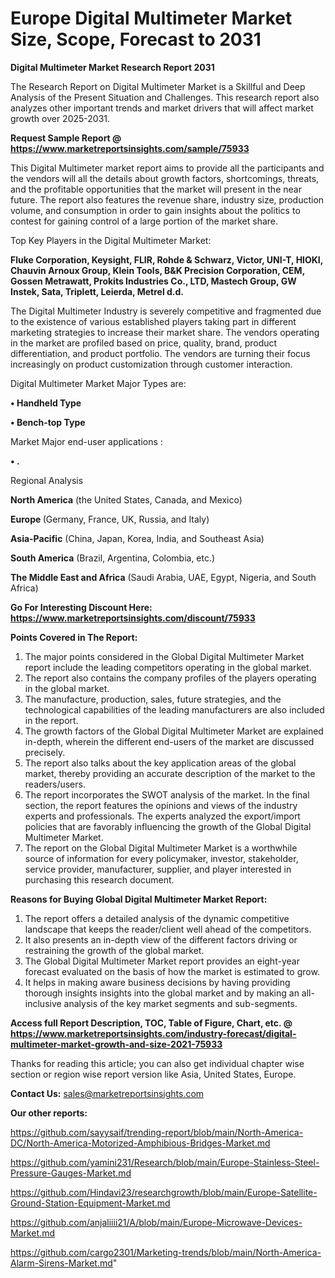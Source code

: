 # Europe Digital Multimeter Market Size, Scope, Forecast to 2031

<strong>Digital Multimeter Market Research Report 2031</strong>

The Research Report on Digital Multimeter Market is a Skillful and Deep Analysis of the Present Situation and Challenges. This research report also analyzes other important trends and market drivers that will affect market growth over 2025-2031.

<strong>Request Sample Report @ <a href=https://www.marketreportsinsights.com/sample/75933>https://www.marketreportsinsights.com/sample/75933</a></strong>

This Digital Multimeter market report aims to provide all the participants and the vendors will all the details about growth factors, shortcomings, threats, and the profitable opportunities that the market will present in the near future. The report also features the revenue share, industry size, production volume, and consumption in order to gain insights about the politics to contest for gaining control of a large portion of the market share.

Top Key Players in the Digital Multimeter Market:

<strong>Fluke Corporation, Keysight, FLIR, Rohde & Schwarz, Victor, UNI-T, HIOKI, Chauvin Arnoux Group, Klein Tools, B&K Precision Corporation, CEM, Gossen Metrawatt, Prokits Industries Co., LTD, Mastech Group, GW Instek, Sata, Triplett, Leierda, Metrel d.d.</strong>

The Digital Multimeter Industry is severely competitive and fragmented due to the existence of various established players taking part in different marketing strategies to increase their market share. The vendors operating in the market are profiled based on price, quality, brand, product differentiation, and product portfolio. The vendors are turning their focus increasingly on product customization through customer interaction.

Digital Multimeter Market Major Types are:

<strong>• Handheld Type

• Bench-top Type</strong>

Market Major end-user applications :

<strong>• .</strong>

Regional Analysis

</u><strong><b>North America</b></strong> (the United States, Canada, and Mexico)

<strong><b>Europe </b></strong>(Germany, France, UK, Russia, and Italy)

<strong><b>Asia-Pacific</b></strong> (China, Japan, Korea, India, and Southeast Asia)

<strong><b>South America</b></strong> (Brazil, Argentina, Colombia, etc.)

<strong><b>The Middle East and Africa</b></strong> (Saudi Arabia, UAE, Egypt, Nigeria, and South Africa)

<strong>Go For Interesting Discount Here: <a href=https://www.marketreportsinsights.com/discount/75933>https://www.marketreportsinsights.com/discount/75933</a></strong>

<strong>Points Covered in The Report:</strong>
<ol>
  <li>The major points considered in the Global Digital Multimeter Market report include the leading competitors operating in the global market.</li>
  <li>The report also contains the company profiles of the players operating in the global market.</li>
  <li>The manufacture, production, sales, future strategies, and the technological capabilities of the leading manufacturers are also included in the report.</li>
  <li>The growth factors of the Global Digital Multimeter Market are explained in-depth, wherein the different end-users of the market are discussed precisely.</li>
  <li>The report also talks about the key application areas of the global market, thereby providing an accurate description of the market to the readers/users.</li>
  <li>The report incorporates the SWOT analysis of the market. In the final section, the report features the opinions and views of the industry experts and professionals. The experts analyzed the export/import policies that are favorably influencing the growth of the Global Digital Multimeter Market.</li>
  <li>The report on the Global Digital Multimeter Market is a worthwhile source of information for every policymaker, investor, stakeholder, service provider, manufacturer, supplier, and player interested in purchasing this research document.</li>
</ol>
<strong>Reasons for Buying Global Digital Multimeter Market Report:</strong>

<ol>
  <li>The report offers a detailed analysis of the dynamic competitive landscape that keeps the reader/client well ahead of the competitors.</li>
  <li>It also presents an in-depth view of the different factors driving or restraining the growth of the global market.</li>
  <li>The Global Digital Multimeter Market report provides an eight-year forecast evaluated on the basis of how the market is estimated to grow.</li>
  <li>It helps in making aware business decisions by having providing thorough insights insights into the global market and by making an all-inclusive analysis of the key market segments and sub-segments.</li>
</ol>
<strong>Access full Report Description, TOC, Table of Figure, Chart, etc. @ <a href=https://www.marketreportsinsights.com/industry-forecast/digital-multimeter-market-growth-and-size-2021-75933>https://www.marketreportsinsights.com/industry-forecast/digital-multimeter-market-growth-and-size-2021-75933</a></strong>


Thanks for reading this article; you can also get individual chapter wise section or region wise report version like Asia, United States, Europe.

<strong>Contact Us:</strong>
sales@marketreportsinsights.com

<strong>Our other reports:</strong>

<a href=https://github.com/sayysaif/trending-report/blob/main/North-America-DC/North-America-Motorized-Amphibious-Bridges-Market.md>https://github.com/sayysaif/trending-report/blob/main/North-America-DC/North-America-Motorized-Amphibious-Bridges-Market.md</a>

<a href=https://github.com/yamini231/Research/blob/main/Europe-Stainless-Steel-Pressure-Gauges-Market.md>https://github.com/yamini231/Research/blob/main/Europe-Stainless-Steel-Pressure-Gauges-Market.md</a>

<a href=https://github.com/Hindavi23/researchgrowth/blob/main/Europe-Satellite-Ground-Station-Equipment-Market.md>https://github.com/Hindavi23/researchgrowth/blob/main/Europe-Satellite-Ground-Station-Equipment-Market.md</a>

<a href=https://github.com/anjaliiii21/A/blob/main/Europe-Microwave-Devices-Market.md>https://github.com/anjaliiii21/A/blob/main/Europe-Microwave-Devices-Market.md</a>

<a href=https://github.com/cargo2301/Marketing-trends/blob/main/North-America-Alarm-Sirens-Market.md>https://github.com/cargo2301/Marketing-trends/blob/main/North-America-Alarm-Sirens-Market.md</a>"
